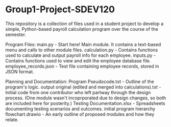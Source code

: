 # Group1-Project-SDEV120

This repository is a collection of files used in a student project to develop a simple, 
Python-based payroll calculation program over the course of the semester.

Program Files:
    main.py - Start here! Main module. It contains a text-based menu and calls to other module files.
    calculation.py - Contains functions used to calculate and output payroll info for each employee.
    inputs.py - Contains functions used to view and edit the employee database file.
    employee_records.json - Test file containing employee records, stored in JSON format.


Planning and Documentation:
    Program Pseudocode.txt - Outline of the program's logic.
    output original (edited and merged into calculations).txt - Initial code from one contributor who left 
          partway through the design process. (One module wasn't incoprporated due to design changes,
          so both are included here for posterity.)
    Testing Documentation.xlsx - Spreadsheets documenting testing scenarios and outcomes.
    initial program hierarchy flowchart.drawio - An early outline of proposed modules and how they relate.
